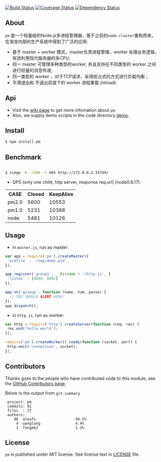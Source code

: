 [![Build Status](https://secure.travis-ci.org/aleafs/pm.png?branch=master)](http://travis-ci.org/aleafs/pm)
[![Coverage Status](https://coveralls.io/repos/aleafs/pm/badge.png)](https://coveralls.io/r/aleafs/pm)
[![Dependency Status](https://gemnasium.com/aleafs/pm.png)](https://gemnasium.com/aleafs/pm)

## About

`pm` 是一个轻量级的Node.js多进程管理器，基于之前的`node-cluster`重构而来，在淘宝内部的生产系统中得到了广泛的应用.

* 基于 master + worker 模式，master负责进程管理，worker 处理业务逻辑，有效利用现代服务器的多CPU;
* 同一 master 可管理多种类型的worker, 并且支持在不同类型的 worker 之间进行轻量的消息传递;
* 同一类型的 worker ，对于TCP请求，采用抢占式的方式进行负载均衡；
* 平滑退出和 不退出前提下的 worker 进程重载 (reload).

## Api

* Visit the [wiki page](https://github.com/aleafs/pm/wiki) to get more infomation about `pm`.
* Also, we supply demo scripts in the code directory [demo](demo).

## Install

```bash
$ npm install pm
```

## Benchmark

```bash

$ siege -b -c100 -t 60S http://172.0.0.2:33749/
```

* QPS (only one child, http server, response req.url) (node0.6.17):

<table>
  <tr>
    <th>CASE</th><th>Closed</th><th>KeepAlive</th>
  </tr>
  <tr>
    <td>pm2.0</td><td>5600</td><td>10553</td>
  </tr>
  <tr>
    <td>pm1.0</td><td>5231</td><td>10388</td>
  </tr>
  <tr>
    <td>node</td><td>5481</td><td>10126</td>
  </tr>
</table>

## Usage

* in `master.js`, run as master:

```javascript
var app = require('pm').createMaster({
 'pidfile' : '/tmp/demo.pid',
});

app.register('group1', __dirname + '/http.js', {
 'listen' : [8080, 8081]
});

app.on('giveup', function (name, num, pause) {
  // YOU SHOULD ALERT HERE!
});
app.dispatch();

```

* in `http.js`, run as worker:

```javascript
var http = require('http').createServer(function (req, res) {
 res.end('hello world');
});

require('pm').createWorker().ready(function (socket, port) {
 http.emit('connection', socket);
});
```

## Contributors

Thanks goes to the people who have contributed code to this module, see the [GitHub Contributors page](https://github.com/aleafs/pm/graphs/contributors).

Below is the output from `git-summary`

```
 project: pm
 commits: 91
 files  : 27
 authors: 
    86	aleafs                  94.5%
     4	wanglang                4.4%
     1	fengmk2                 1.1%

```

## License

`pm` is published under MIT license.
See license text in [LICENSE](https://github.com/aleafs/pm/blob/master/LICENSE) file.

